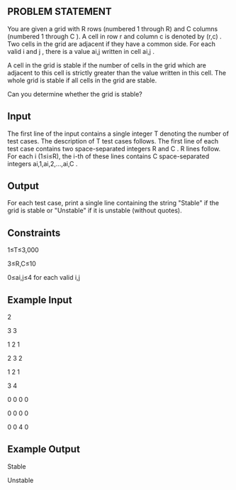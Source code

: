 ## PROBLEM STATEMENT 
You are given a grid with R rows (numbered 1 through R) and C columns (numbered 1 through C ). A cell in row r and column c is denoted by (r,c) . Two cells in the grid are adjacent if they have a common side. For each valid i and j , there is a value ai,j written in cell ai,j .

A cell in the grid is stable if the number of cells in the grid which are adjacent to this cell is strictly greater 
than the value written in this cell. The whole grid is stable if all cells in the grid are stable.

Can you determine whether the grid is stable?

## Input
The first line of the input contains a single integer T denoting the number of test cases. The description of T
test cases follows.
The first line of each test case contains two space-separated integers R and C .
R lines follow. For each i (1≤i≤R), the i-th of these lines contains C space-separated integers ai,1,ai,2,…,ai,C .

## Output
For each test case, print a single line containing the string "Stable" if the grid is stable or "Unstable" if it is unstable (without quotes).

## Constraints
1≤T≤3,000

3≤R,C≤10

0≤ai,j≤4 for each valid i,j

## Example Input
2

3   3

1   2   1

2   3   2

1   2   1

3   4

0   0   0   0

0   0   0   0

0   0   4   0

## Example Output

Stable

Unstable
